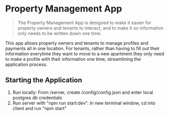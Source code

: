 # Property Management App
> The Property Management App is designed to make it easier for property owners and tenants to interact, and to make it so information only needs to be written down one time.

This app allows property owners and tenants to manage profiles and payments all in one location. For tenants, rather than having to fill out their information everytime they want to move to a new apartment they only need to make a profile with their information one time, streamlining the application process.

## Starting the Application
1. Run locally: From /server, create /config/config.json and enter local postgres db credentials
2. Run server with "npm run start:dev". In new terminal window, cd into client and run "npm start"
